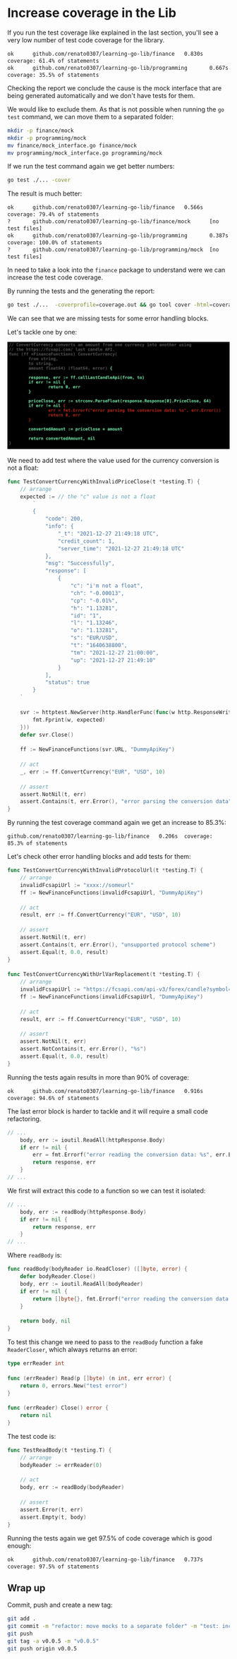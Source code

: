 # Increase coverage in the Lib

If you run the test coverage like explained in the last section, you'll see
a very low number of test code coverage for the library.

```terminal
ok      github.com/renato0307/learning-go-lib/finance   0.830s  coverage: 61.4% of statements
ok      github.com/renato0307/learning-go-lib/programming       0.667s  coverage: 35.5% of statements
```

Checking the report we conclude the cause is the mock interface that are being
generated automatically and we don't have tests for them.

We would like to exclude them. As that is not possible when running the
`go test` command, we can move them to a separated folder:

```sh
mkdir -p finance/mock
mkdir -p programming/mock
mv finance/mock_interface.go finance/mock
mv programming/mock_interface.go programming/mock
```

If we run the test command again we get better numbers:

```sh
go test ./... -cover
```

The result is much better:

```terminal
ok      github.com/renato0307/learning-go-lib/finance   0.566s  coverage: 79.4% of statements
?       github.com/renato0307/learning-go-lib/finance/mock      [no test files]
ok      github.com/renato0307/learning-go-lib/programming       0.387s  coverage: 100.0% of statements
?       github.com/renato0307/learning-go-lib/programming/mock  [no test files]
```

In need to take a look into the `finance` package to understand were we can
increase the test code coverage.

By running the tests and the generating the report:

```sh
go test ./...  -coverprofile=coverage.out && go tool cover -html=coverage.out
```

We can see that we are missing tests for some error handling blocks.

Let's tackle one by one:

![testcoverate-currconv-1.png](assets/testcoverate-currconv-1.png)

We need to add test where the value used for the currency conversion is not a 
float:

```go
func TestConvertCurrencyWithInvalidPriceClose(t *testing.T) {
	// arrange
	expected := // the "c" value is not a float
		`
		{
			"code": 200,
			"info": {
				"_t": "2021-12-27 21:49:18 UTC",
				"credit_count": 1,
				"server_time": "2021-12-27 21:49:18 UTC"
			},
			"msg": "Successfully",
			"response": [
				{
					"c": "i'm not a float",
					"ch": "-0.00013",
					"cp": "-0.01%",
					"h": "1.13281",
					"id": "1",
					"l": "1.13246",
					"o": "1.13281",
					"s": "EUR/USD",
					"t": "1640638800",
					"tm": "2021-12-27 21:00:00",
					"up": "2021-12-27 21:49:10"
				}
			],
			"status": true
		}
	`

	svr := httptest.NewServer(http.HandlerFunc(func(w http.ResponseWriter, r *http.Request) {
		fmt.Fprint(w, expected)
	}))
	defer svr.Close()

	ff := NewFinanceFunctions(svr.URL, "DummyApiKey")

	// act
	_, err := ff.ConvertCurrency("EUR", "USD", 10)

	// assert
	assert.NotNil(t, err)
	assert.Contains(t, err.Error(), "error parsing the conversion data")
}
```

By running the test coverage command again we get an increase to 85.3%:

```terminal
github.com/renato0307/learning-go-lib/finance   0.206s  coverage: 85.3% of statements
```

Let's check other error handling blocks and add tests for them:

```go
func TestConvertCurrencyWithInvalidProtocolUrl(t *testing.T) {
	// arrange
	invalidFcsapiUrl := "xxxx://someurl"
	ff := NewFinanceFunctions(invalidFcsapiUrl, "DummyApiKey")

	// act
	result, err := ff.ConvertCurrency("EUR", "USD", 10)

	// assert
	assert.NotNil(t, err)
	assert.Contains(t, err.Error(), "unsupported protocol scheme")
	assert.Equal(t, 0.0, result)
}

func TestConvertCurrencyWithUrlVarReplacement(t *testing.T) {
	// arrange
	invalidFcsapiUrl := "https://fcsapi.com/api-v3/forex/candle?symbol=%s/%s&period=1h&access_key=%s"
	ff := NewFinanceFunctions(invalidFcsapiUrl, "DummyApiKey")

	// act
	result, err := ff.ConvertCurrency("EUR", "USD", 10)

	// assert
	assert.NotNil(t, err)
	assert.NotContains(t, err.Error(), "%s")
	assert.Equal(t, 0.0, result)
}
```

Running the tests again results in more than 90% of coverage:

```terminal
ok      github.com/renato0307/learning-go-lib/finance   0.916s  coverage: 94.6% of statements
```

The last error block is harder to tackle and it will require a small code
refactoring.

```go
// ...
	body, err := ioutil.ReadAll(httpResponse.Body)
	if err != nil {
		err = fmt.Errorf("error reading the conversion data: %s", err.Error())
		return response, err
	}
// ...
```

We first will extract this code to a function so we can test it isolated:

```go
// ...
	body, err := readBody(httpResponse.Body)
	if err != nil {
		return response, err
	}
// ...    
```

Where `readBody` is:

```go
func readBody(bodyReader io.ReadCloser) ([]byte, error) {
	defer bodyReader.Close()
	body, err := ioutil.ReadAll(bodyReader)
	if err != nil {
		return []byte{}, fmt.Errorf("error reading the conversion data: %s", err.Error())
	}

	return body, nil
}
```

To test this change we need to pass to the `readBody` function a fake
`ReaderCloser`, which always returns an error:

```go
type errReader int

func (errReader) Read(p []byte) (n int, err error) {
	return 0, errors.New("test error")
}

func (errReader) Close() error {
	return nil
}
```

The test code is:

```go
func TestReadBody(t *testing.T) {
	// arrange
	bodyReader := errReader(0)

	// act
	body, err := readBody(bodyReader)

	// assert
	assert.Error(t, err)
	assert.Empty(t, body)
}
```

Running the tests again we get 97.5% of code coverage which is good enough:

```terminal
ok      github.com/renato0307/learning-go-lib/finance   0.737s  coverage: 97.5% of statements
```

## Wrap up

Commit, push and create a new tag:

```sh
git add .
git commit -m "refactor: move mocks to a separate folder" -m "test: increase coverage"
git push
git tag -a v0.0.5 -m "v0.0.5"
git push origin v0.0.5
```